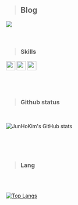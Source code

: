 > ## Blog

<a Href='https://velog.io/@juno97'>
<img src="https://img.shields.io/badge/Velog-20C997?style=for-the-badge&amp;logo=velog&amp;logoColor=white" style="max-width: 100%;">
</a>
<br/>
<br/>
<br/>

> ### Skills

 <img src="https://img.shields.io/badge/JavaScript-FFCA28?style=flat-square&logo=javascript&logoColor=white" style="height:25px"/>
<img src="https://img.shields.io/badge/React.js-58c3cc?style=flat-square&amp;logo=React&amp;logoColor=white" style="height:25px"/>
 <img src="https://img.shields.io/badge/-styled--components-DB7093?style=for-the-badge&logo=styled-components&logoColor=white" style="height:25px"/>
<br/>
<br/>
<br/>
<br/>

> ### Github status

 <br/>

![JunHoKim's GitHub stats](https://github-readme-stats.vercel.app/api?username=kimjuno97&show_icons=true&theme=dracula)

<br/>
<br/>
<br/>

> ### Lang

<br/>
<br/>

[![Top Langs](https://github-readme-stats.vercel.app/api/top-langs/?username=kimjuno97&layout=compact)](https://github.com/anuraghazra/github-readme-stats)

